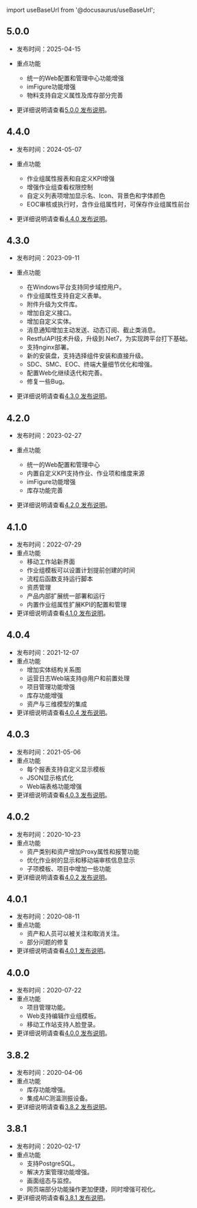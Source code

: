 
import useBaseUrl from '@docusaurus/useBaseUrl';

## 5.0.0

* 发布时间：2025-04-15
* 重点功能
  * 统一的Web配置和管理中心功能增强
  * imFigure功能增强
  * 物料支持自定义属性及库存部分完善

* 更详细说明请查看[5.0.0 发布说明](/发布说明/5.0.0发布说明.md)。

## 4.4.0

* 发布时间：2024-05-07
* 重点功能
  * 作业组属性报表和自定义KPI增强
  * 增强作业组查看权限控制
  * 自定义列表项增加显示名、Icon、背景色和字体颜色
  * EOC审核或执行时，含作业组属性时，可保存作业组属性前台

* 更详细说明请查看[4.4.0 发布说明](/发布说明/4.4.0发布说明.md)。

## 4.3.0

* 发布时间：2023-09-11
* 重点功能
  * 在Windows平台支持同步域控用户。
  * 作业组属性支持自定义表单。
  * 附件升级为文件库。
  * 增加自定义接口。
  * 增加自定义实体。
  * 消息通知增加主动发送、动态订阅、截止类消息。
  * RestfulAPI技术升级，升级到.Net7，为实现跨平台打下基础。
  * 支持nginx部署。
  * 新的安装盘，支持选择组件安装和直接升级。
  * SDC、SMC、EOC、终端大量细节优化和增强。
  * 配置Web化继续迭代和完善。
  * 修复一些Bug。

* 更详细说明请查看[4.3.0 发布说明](/发布说明/4.3.0发布说明.md)。

## 4.2.0

* 发布时间：2023-02-27
* 重点功能
  * 统一的Web配置和管理中心
  * 内置自定义KPI支持作业、作业项和维度来源
  * imFigure功能增强
  * 库存功能完善

* 更详细说明请查看[4.2.0 发布说明](/发布说明/4.2.0发布说明.md)。

## 4.1.0

* 发布时间：2022-07-29
* 重点功能
  * 移动工作站新界面
  * 作业组模板可以设置计划提前创建的时间
  * 流程后函数支持运行脚本
  * 资质管理
  * 产品内部扩展统一部署和运行
  * 内置作业组属性扩展KPI的配置和管理
* 更详细说明请查看[4.1.0 发布说明](/发布说明/4.1.0发布说明.md)。

## 4.0.4

* 发布时间：2021-12-07
* 重点功能
  * 增加实体结构关系图
  * 运营日志Web端支持@用户和前置处理
  * 项目管理功能增强
  * 库存功能增强
  * 资产与三维模型的集成
* 更详细说明请查看[4.0.4 发布说明](/发布说明/4.0.4发布说明.md)。

## 4.0.3

* 发布时间：2021-05-06
* 重点功能
  * 每个报表支持自定义显示模板
  * JSON显示格式化
  * Web端表格功能增强
* 更详细说明请查看[4.0.3 发布说明](/发布说明/4.0.3发布说明.md)。

## 4.0.2

* 发布时间：2020-10-23
* 重点功能
  * 资产类别和资产增加Proxy属性和报警功能
  * 优化作业树的显示和移动端审核信息显示
  * 子项模板、项目中增加一些功能
* 更详细说明请查看[4.0.2 发布说明](/发布说明/4.0.2发布说明.md)。  

## 4.0.1

* 发布时间：2020-08-11
* 重点功能
  * 资产和人员可以被关注和取消关注。
  * 部分问题的修复
* 更详细说明请查看[4.0.1 发布说明](/发布说明/4.0.1发布说明.md)。

## 4.0.0

* 发布时间：2020-07-22
* 重点功能
  * 项目管理功能。
  * Web支持编辑作业组模板。
  * 移动工作站支持人脸登录。
* 更详细说明请查看[4.0.0 发布说明](/发布说明/4.0.0发布说明.md)。

## 3.8.2

* 发布时间：2020-04-06
* 重点功能
  * 库存功能增强。
  * 集成AIC测温测振设备。
* 更详细说明请查看[3.8.2 发布说明](/发布说明/3.8.2发布说明.md)。

## 3.8.1

* 发布时间：2020-02-17
* 重点功能
  * 支持PostgreSQL。
  * 解决方案管理功能增强。
  * 画面组态与监控。
  * 网页端部分功能操作更加便捷，同时增强可视化。
* 更详细说明请查看[3.8.1 发布说明](/发布说明/3.8.1发布说明.md)。
